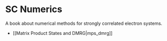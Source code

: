 # SC Numerics

A book about numerical methods for strongly correlated electron systems.

- [[Matrix Product States and DMRG|mps_dmrg]]
